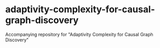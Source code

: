 # adaptivity-complexity-for-causal-graph-discovery
Accompanying repository for "Adaptivity Complexity for Causal Graph Discovery"
